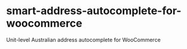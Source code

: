 # smart-address-autocomplete-for-woocommerce
 Unit-level Australian address autocomplete for WooCommerce
